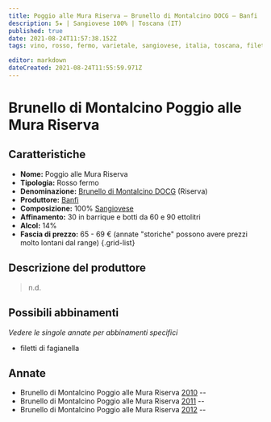 ```yaml
---
title: Poggio alle Mura Riserva – Brunello di Montalcino DOCG – Banfi 
description: 5★ | Sangiovese 100% | Toscana (IT)
published: true
date: 2021-08-24T11:57:38.152Z
tags: vino, rosso, fermo, varietale, sangiovese, italia, toscana, filetti di fagianella, 65 - 69 €, 5 stelle

editor: markdown
dateCreated: 2021-08-24T11:55:59.971Z
---
```


# Brunello di Montalcino Poggio alle Mura Riserva

## Caratteristiche
- **Nome:** Poggio alle Mura Riserva
- **Tipologia:** Rosso fermo
- **Denominazione:** [Brunello di Montalcino DOCG](/denominazioni/Italia/Toscana/DOCG/Brunello-di-Montalcino) (Riserva)
- **Produttore:** [Banfi](/produttori/Italia/Toscana/Banfi) 
- **Composizione:** 100% [Sangiovese](/vitigni/Italia/bacca-nera/sangiovese)
- **Affinamento:** 30 in barrique e botti da 60 e 90 ettolitri
- **Alcol:** 14%
- **Fascia di prezzo:** 65 - 69 € (annate "storiche" possono avere prezzi molto lontani dal range)
{.grid-list}

## Descrizione del produttore

> n.d.


## Possibili abbinamenti
*Vedere le singole annate per abbinamenti specifici*

- filetti di fagianella

## Annate
- Brunello di Montalcino Poggio alle Mura Riserva [2010](vini/Italia/Toscana/Banfi/Poggio-alle-Mura-Riserva/2010) -- <span class="star-5"></span>
- Brunello di Montalcino Poggio alle Mura Riserva [2011](vini/Italia/Toscana/Banfi/Poggio-alle-Mura-Riserva/2011) -- <span class="star-5"></span>
- Brunello di Montalcino Poggio alle Mura Riserva [2012](vini/Italia/Toscana/Banfi/Poggio-alle-Mura-Riserva/2012) -- <span class="star-5"></span>
